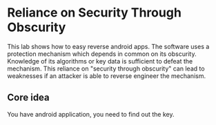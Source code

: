 # Reliance on Security Through Obscurity

This lab shows how to easy reverse android apps. The software uses a protection mechanism which depends in common on its obscurity. Knowledge of its algorithms or key data is sufficient to defeat the mechanism. This reliance on "security through obscurity" can lead to weaknesses if an attacker is able to reverse engineer the mechanism.

## Core idea
You have android application, you need to find out the key.
